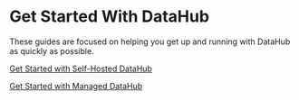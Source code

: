 # Get Started With DataHub

These guides are focused on helping you get up and running with DataHub as quickly as possible.

<p>
<a
    align="left"
    className='button button--primary button--lg'
    href="quickstart">
    Get Started with Self-Hosted DataHub
</a>

<a
    align="right"
    className='button button--primary button--lg'
    href="authentication/guides/add-users">
    Get Started with Managed DataHub
</a>
</p>